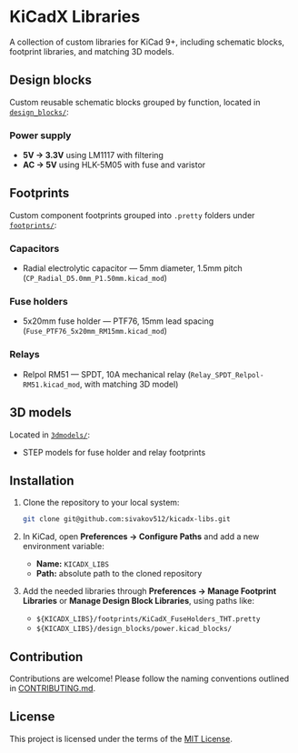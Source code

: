 # KiCadX Libraries

A collection of custom libraries for KiCad 9+, including schematic blocks, footprint libraries, and matching 3D models.

## Design blocks
Custom reusable schematic blocks grouped by function, located in [`design_blocks/`](design_blocks):

### Power supply
- **5V → 3.3V** using LM1117 with filtering
- **AC → 5V** using HLK-5M05 with fuse and varistor

## Footprints
Custom component footprints grouped into `.pretty` folders under [`footprints/`](footprints):

### Capacitors
- Radial electrolytic capacitor — 5mm diameter, 1.5mm pitch (`CP_Radial_D5.0mm_P1.50mm.kicad_mod`)

### Fuse holders
- 5x20mm fuse holder — PTF76, 15mm lead spacing (`Fuse_PTF76_5x20mm_RM15mm.kicad_mod`)

### Relays
- Relpol RM51 — SPDT, 10A mechanical relay (`Relay_SPDT_Relpol-RM51.kicad_mod`, with matching 3D model)

## 3D models
Located in [`3dmodels/`](3dmodels):
- STEP models for fuse holder and relay footprints

## Installation

1. Clone the repository to your local system:
   ```bash
   git clone git@github.com:sivakov512/kicadx-libs.git
   ```

2. In KiCad, open **Preferences → Configure Paths** and add a new environment variable:
   - **Name:** `KICADX_LIBS`
   - **Path:** absolute path to the cloned repository

3. Add the needed libraries through **Preferences → Manage Footprint Libraries** or **Manage Design Block Libraries**, using paths like:
   - `${KICADX_LIBS}/footprints/KiCadX_FuseHolders_THT.pretty`
   - `${KICADX_LIBS}/design_blocks/power.kicad_blocks/`

## Contribution

Contributions are welcome! Please follow the naming conventions outlined in [CONTRIBUTING.md](./CONTRIBUTING.md).

## License

This project is licensed under the terms of the [MIT License](./LICENSE).
